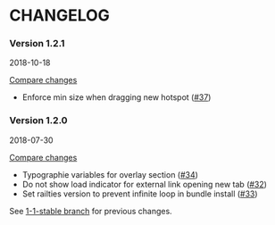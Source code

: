 # CHANGELOG

### Version 1.2.1

2018-10-18

[Compare changes](https://github.com/codevise/pageflow-linkmap-page/compare/v1.2.0...v1.2.1)

- Enforce min size when dragging new hotspot
  ([#37](https://github.com/codevise/pageflow-linkmap-page/pull/37))

### Version 1.2.0

2018-07-30

[Compare changes](https://github.com/codevise/pageflow-linkmap-page/compare/1-1-stable...v1.2.0)

- Typographie variables for overlay section
  ([#34](https://github.com/codevise/pageflow-linkmap-page/pull/34))
- Do not show load indicator for external link opening new tab
  ([#32](https://github.com/codevise/pageflow-linkmap-page/pull/32))
- Set railties version to prevent infinite loop in bundle install
  ([#33](https://github.com/codevise/pageflow-linkmap-page/pull/33))

See
[1-1-stable branch](https://github.com/codevise/pageflow-linkmap-page/blob/1-1-stable/CHANGELOG.md)
for previous changes.
